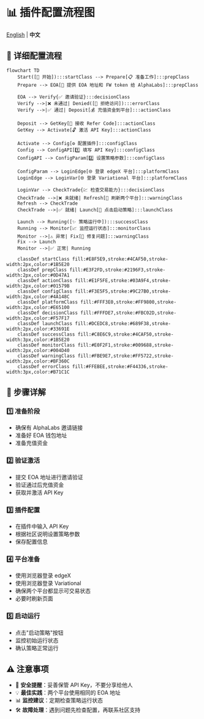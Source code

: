 # 📊 插件配置流程图

[English](./plugin-configuration-flowchart-EN.md) | **中文**

## 🔄 详细配置流程

```mermaid
flowchart TD
    Start([🚀 开始]):::startClass --> Prepare[📋 准备工作]:::prepClass
    Prepare --> EOA[🔑 提供 EOA 地址和 FW token 给 AlphaLabs]:::prepClass
    
    EOA --> Verify{✅ 邀请验证}:::decisionClass
    Verify -->|❌ 未通过| Denied([🚫 拒绝访问]):::errorClass
    Verify -->|✅ 通过| Deposit[💰 充值资金到平台]:::actionClass
    
    Deposit --> GetKey[📨 接收 Refer Code]:::actionClass
    GetKey --> Activate[🔓 激活 API Key]:::actionClass
    
    Activate --> Config[⚙️ 配置插件]:::configClass
    Config --> ConfigAPI[1️⃣ 填写 API Key]:::configClass
    ConfigAPI --> ConfigParam[2️⃣ 设置策略参数]:::configClass
    
    ConfigParam --> LoginEdge[🌐 登录 edgeX 平台]:::platformClass
    LoginEdge --> LoginVar[🌐 登录 Variational 平台]:::platformClass
    
    LoginVar --> CheckTrade{💹 检查交易能力}:::decisionClass
    CheckTrade -->|❌ 未就绪| Refresh[🔄 刷新两个平台]:::warningClass
    Refresh --> CheckTrade
    CheckTrade -->|✅ 就绪| Launch[🎯 点击启动策略]:::launchClass
    
    Launch --> Running([✨ 策略运行中]):::successClass
    Running --> Monitor[📈 监控运行状态]:::monitorClass
    Monitor -->|⚠️ 异常| Fix[🔧 修复问题]:::warningClass
    Fix --> Launch
    Monitor -->|✅ 正常| Running
    
    classDef startClass fill:#E8F5E9,stroke:#4CAF50,stroke-width:2px,color:#1B5E20
    classDef prepClass fill:#E3F2FD,stroke:#2196F3,stroke-width:2px,color:#0D47A1
    classDef actionClass fill:#E1F5FE,stroke:#03A9F4,stroke-width:2px,color:#01579B
    classDef configClass fill:#F3E5F5,stroke:#9C27B0,stroke-width:2px,color:#4A148C
    classDef platformClass fill:#FFF3E0,stroke:#FF9800,stroke-width:2px,color:#E65100
    classDef decisionClass fill:#FFFDE7,stroke:#FBC02D,stroke-width:2px,color:#F57F17
    classDef launchClass fill:#DCEDC8,stroke:#689F38,stroke-width:2px,color:#33691E
    classDef successClass fill:#C8E6C9,stroke:#4CAF50,stroke-width:3px,color:#1B5E20
    classDef monitorClass fill:#E0F2F1,stroke:#009688,stroke-width:2px,color:#004D40
    classDef warningClass fill:#FBE9E7,stroke:#FF5722,stroke-width:2px,color:#BF360C
    classDef errorClass fill:#FFEBEE,stroke:#F44336,stroke-width:3px,color:#B71C1C
```

## 📝 步骤详解

### 1️⃣ 准备阶段
- 确保有 AlphaLabs 邀请链接
- 准备好 EOA 钱包地址
- 准备充值资金

### 2️⃣ 验证激活
- 提交 EOA 地址进行邀请验证
- 验证通过后充值资金
- 获取并激活 API Key

### 3️⃣ 插件配置
- 在插件中输入 API Key
- 根据社区说明设置策略参数
- 保存配置信息

### 4️⃣ 平台准备
- 使用浏览器登录 edgeX
- 使用浏览器登录 Variational
- 确保两个平台都显示可交易状态
- 必要时刷新页面

### 5️⃣ 启动运行
- 点击"启动策略"按钮
- 监控初始运行状态
- 确认策略正常运行

## ⚠️ 注意事项

- 🔐 **安全提醒**：妥善保管 API Key，不要分享给他人
- 💡 **最佳实践**：两个平台使用相同的 EOA 地址
- 📊 **监控建议**：定期检查策略运行状态
- 🛠️ **故障处理**：遇到问题先检查配置，再联系社区支持